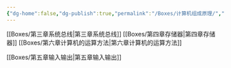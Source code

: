 ```yaml
---
{"dg-home":false,"dg-publish":true,"permalink":"/Boxes/计算机组成原理/","dgPassFrontmatter":true,"created":"2025-04-23T10:02:53.133+08:00","updated":"2025-05-17T11:17:08.080+08:00"}
---
```



[[Boxes/第三章系统总线\|第三章系统总线]]
[[Boxes/第四章存储器\|第四章存储器]]
[[Boxes/第六章计算机的运算方法\|第六章计算机的运算方法]]









[[Boxes/第五章输入输出\|第五章输入输出]]

